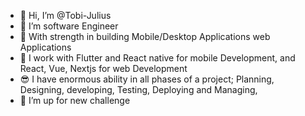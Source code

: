 - 👋 Hi, I’m @Tobi-Julius
- 👀 I’m software Engineer
- 🌱 With strength in building Mobile/Desktop Applications web Applications
- 📱 I work with Flutter and React native for mobile Development, and React, Vue, Nextjs for web Development
- 😎 I have enormous ability in all phases of a project; Planning, Designing, developing, Testing, Deploying and Managing, 
- 💞️ I’m up for new challenge 

<!---
Tobi-Julius/Tobi-Julius is a ✨ special ✨ repository because its `README.md` (this file) appears on your GitHub profile.
You can click the Preview link to take a look at your changes.
--->
